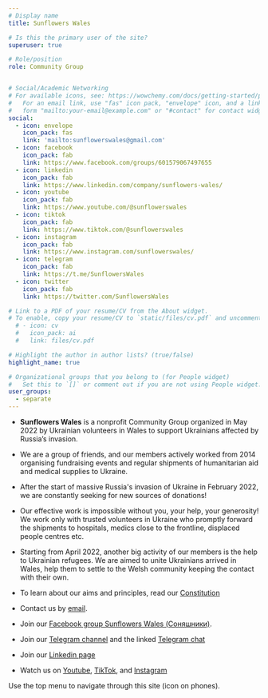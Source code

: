 ```yaml
---
# Display name
title: Sunflowers Wales

# Is this the primary user of the site?
superuser: true

# Role/position
role: Community Group


# Social/Academic Networking
# For available icons, see: https://wowchemy.com/docs/getting-started/page-builder/#icons
#   For an email link, use "fas" icon pack, "envelope" icon, and a link in the
#   form "mailto:your-email@example.com" or "#contact" for contact widget.
social:
  - icon: envelope
    icon_pack: fas
    link: 'mailto:sunflowerswales@gmail.com'
  - icon: facebook
    icon_pack: fab
    link: https://www.facebook.com/groups/601579067497655
  - icon: linkedin
    icon_pack: fab
    link: https://www.linkedin.com/company/sunflowers-wales/
  - icon: youtube
    icon_pack: fab
    link: https://www.youtube.com/@sunflowerswales
  - icon: tiktok
    icon_pack: fab
    link: https://www.tiktok.com/@sunflowerswales
  - icon: instagram
    icon_pack: fab
    link: https://www.instagram.com/sunflowerswales/
  - icon: telegram
    icon_pack: fab
    link: https://t.me/SunflowersWales
  - icon: twitter
    icon_pack: fab
    link: https://twitter.com/SunflowersWales

# Link to a PDF of your resume/CV from the About widget.
# To enable, copy your resume/CV to `static/files/cv.pdf` and uncomment the lines below.
  # - icon: cv
  #   icon_pack: ai
  #   link: files/cv.pdf

# Highlight the author in author lists? (true/false)
highlight_name: true

# Organizational groups that you belong to (for People widget)
#   Set this to `[]` or comment out if you are not using People widget.
user_groups:
  - separate
---
```


- **Sunflowers Wales** is a nonprofit Community Group organized in May 2022 by Ukrainian volunteers in Wales to support Ukrainians affected by Russia’s invasion.

- We are a group of friends, and our members actively worked from 2014 organising fundraising events and regular shipments of humanitarian aid and medical supplies to Ukraine. 

- After the start of massive Russia's invasion of Ukraine in February 2022, we are constantly seeking for new sources of donations!

- Our effective work is impossible without you, your help, your generosity! We work only with trusted volunteers in Ukraine who promptly forward the shipments to hospitals, medics close to the frontline, displaced people centres etc. 

- Starting from April 2022, another big activity of our members is the help to Ukrainian refugees. We are aimed to unite Ukrainians arrived in Wales, help them to settle to the Welsh community keeping the contact with their own. 

- To learn about our aims and principles, read our <a href="uploads/Constitution.pdf" target="_blank"><i class="fa-solid fa-file-pdf"></i> Constitution</a>

- Contact us by <a href="mailto:sunflowerswales@gmail.com"><i class="fa-solid fa-envelope"></i> email</a>.

- Join our <a href="https://www.facebook.com/groups/601579067497655" target="_blank"><i class="fa-brands fa-facebook"></i> Facebook group Sunflowers Wales (Соняшники)</a>.

- Join our <a href="https://t.me/SunflowersWales" target="_blank"><i class="fa-brands fa-telegram"></i> Telegram channel</a> and the linked  <a href="https://t.me/SunflowersWales_Chat" target="_blank"><i class="fa-brands fa-telegram"></i> Telegram chat</a>

- Join our <a href="https://www.linkedin.com/company/sunflowers-wales/" target="_blank"><i class="fa-brands fa-linkedin"></i> Linkedin page </a>

- Watch us on <a href="https://www.youtube.com/@sunflowerswales" target="_blank"><i class="fa-brands fa-youtube"></i> Youtube</a>, <a href="https://www.tiktok.com/@sunflowerswales" target="_blank"><i class="fa-brands fa-tiktok"></i> TikTok</a>, and <a href="https://www.instagram.com/sunflowerswales/" target="_blank"><i class="fa-brands fa-instagram"></i> Instagram</a>

<!-- You can find on this site info <a href="/about/">about us</a> and our <a href="/news/">recent shipments and fundraising activities</a>, about <a href="/events/">recent events</a> we organised or participated, about our <a href="/contact/">contacts</a>, and various <a href="/donate/">ways to support</a> Ukrainians suffering from the barbaric aggression.  -->

Use the top menu to navigate through this site (icon <i class="fa-solid fa-bars"></i> on phones). 

<!-- {{% cta cta_link="https://www.facebook.com/groups/601579067497655" cta_text="Find us on Facebook" %}}  -->


